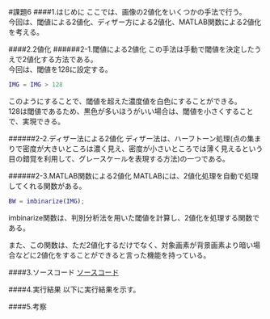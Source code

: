 #課題6
####1.はじめに
ここでは、画像の2値化をいくつかの手法で行う。  
今回は、閾値による2値化、ディザー方による2値化、MATLAB関数による2値化を考える。

####2.2値化
######2-1.閾値による2値化
この手法は手動で閾値を決定したうえで2値化する方法である。  
今回は、閾値を128に設定する。

```matlab
IMG = IMG > 128
```

このようにすることで、閾値を超えた濃度値を白色にすることができる。  
128は閾値であるため、黒色が多いほうがいい場合は、閾値を小さくすることで、実現できる。

######2-2.ディザー法による2値化
ディザー法は、ハーフトーン処理(点の集まりで密度が大きいところは濃く見え、密度が小さいところでは薄く見えるという目の錯覚を利用して、グレースケールを表現する方法)の一つである。

######2-3.MATLAB関数による2値化
MATLABには、2値化処理を自動で処理してくれる関数がある。

```matlab
BW = imbinarize(IMG);
```

imbinarize関数は、判別分析法を用いた閾値を計算し、2値化を処理する関数である。

また、この関数は、ただ2値化するだけでなく、対象画素が背景画素より暗い場合などに2値化をすることができると言った機能を持っている。

####3.ソースコード
[ソースコード](../Program/Program6.m)

####4.実行結果
以下に実行結果を示す。
<img src="" alt="">
<img src="" alt="">
<img src="" alt="">
<img src="" alt="">
<img src="" alt="">
<img src="" alt="">
<img src="" alt="">
<img src="" alt="">

####5.考察


